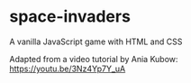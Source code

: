 # space-invaders
A vanilla JavaScript game with HTML and CSS

Adapted from a video tutorial by Ania Kubow:  https://youtu.be/3Nz4Yp7Y_uA
